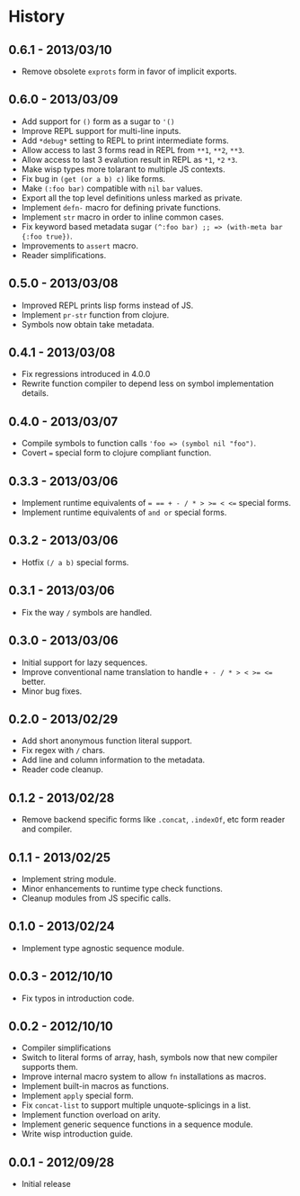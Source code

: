 # History

## 0.6.1 - 2013/03/10

  - Remove obsolete `exprots` form in favor of
    implicit exports.

## 0.6.0 - 2013/03/09

  - Add support for `()` form as a sugar to `'()`
  - Improve REPL support for multi-line inputs.
  - Add `*debug*` setting to REPL to print intermediate forms.
  - Allow access to last 3 forms read in REPL from `**1`, `**2`, `**3`.
  - Allow access to last 3 evalution result in REPL as `*1`, `*2` `*3`.
  - Make wisp types more tolarant to multiple JS contexts.
  - Fix bug in `(get (or a b) c)` like forms.
  - Make `(:foo bar)` compatible with `nil` `bar` values.
  - Export all the top level definitions unless marked as private.
  - Implement `defn-` macro for defining private functions.
  - Implement `str` macro in order to inline common cases.
  - Fix keyword based metadata sugar `(^:foo bar) ;; => (with-meta bar {:foo true})`.
  - Improvements to `assert` macro.
  - Reader simplifications.

## 0.5.0 - 2013/03/08

  - Improved REPL prints lisp forms instead of JS.
  - Implement `pr-str` function from clojure.
  - Symbols now obtain take metadata.

## 0.4.1 - 2013/03/08

  - Fix regressions introduced in 4.0.0
  - Rewrite function compiler to depend less on symbol implementation details.

## 0.4.0 - 2013/03/07

  - Compile symbols to function calls `'foo => (symbol nil "foo")`.
  - Covert `=` special form to clojure compliant function.

## 0.3.3 - 2013/03/06

  - Implement runtime equivalents of `= == + - / * > >= < <=` special forms.
  - Implement runtime equivalents of `and or` special forms.

## 0.3.2 - 2013/03/06

  - Hotfix `(/ a b)` special forms.

## 0.3.1 - 2013/03/06

  - Fix the way `/` symbols are handled.

## 0.3.0 - 2013/03/06

  - Initial support for lazy sequences.
  - Improve conventional name translation to handle `+ - / * > < >= <=` better.
  - Minor bug fixes.

## 0.2.0 - 2013/02/29

  - Add short anonymous function literal support.
  - Fix regex with `/` chars.
  - Add line and column information to the metadata.
  - Reader code cleanup.

## 0.1.2 - 2013/02/28

  - Remove backend specific forms like `.concat`, `.indexOf`, etc form
    reader and compiler.

## 0.1.1 - 2013/02/25

  - Implement string module.
  - Minor enhancements to runtime type check functions.
  - Cleanup modules from JS specific calls.

## 0.1.0 - 2013/02/24

  - Implement type agnostic sequence module.

## 0.0.3 - 2012/10/10

  - Fix typos in introduction code.

## 0.0.2 - 2012/10/10


  - Compiler simplifications
  - Switch to literal forms of array, hash, symbols now that new compiler
    supports them.
  - Improve internal macro system to allow `fn` installations as macros.
  - Implement built-in macros as functions.
  - Implement `apply` special form.
  - Fix `concat-list` to support multiple unquote-splicings in a list.
  - Implement function overload on arity.
  - Implement generic sequence functions in a sequence module.
  - Write wisp introduction guide.

## 0.0.1 - 2012/09/28

  - Initial release

